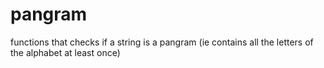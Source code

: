 # pangram
functions that checks if a string is a pangram (ie contains all the letters of the alphabet at least once)

